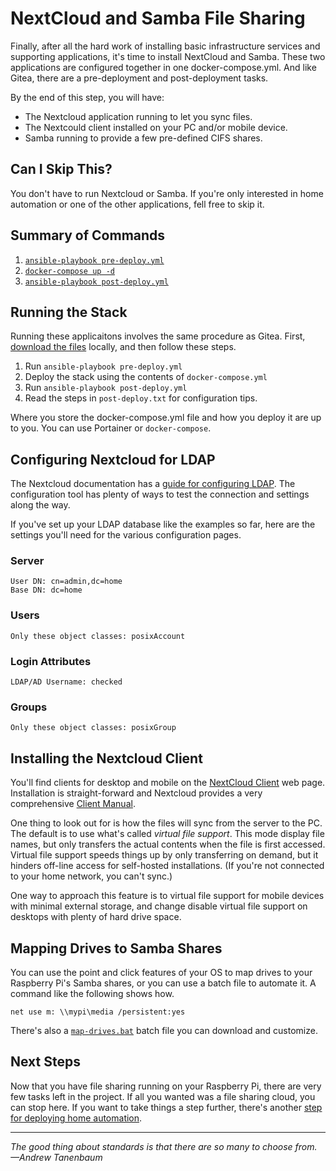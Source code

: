 # NextCloud and Samba File Sharing
Finally, after all the hard work of installing basic infrastructure services and supporting applications, it's time to install NextCloud and Samba. These two applications are configured together in one docker-compose.yml. And like Gitea, there are a pre-deployment and post-deployment tasks.

By the end of this step, you will have:
* The Nextcloud application running to let you sync files.
* The Nextcould client installed on your PC and/or mobile device.
* Samba running to provide a few pre-defined CIFS shares.

## Can I Skip This?
You don't have to run Nextcloud or Samba. If you're only interested in home automation or one of the other applications, fell free to skip it.

## Summary of Commands
1. [`ansible-playbook pre-deploy.yml`](https://github.com/DavesCodeMusings/CloudPi/blob/main/file-sharing/pre-deploy.yml)
2. [`docker-compose up -d`](https://github.com/DavesCodeMusings/CloudPi/blob/main/file-sharing/docker-compose.yml)
3. [`ansible-playbook post-deploy.yml`](https://github.com/DavesCodeMusings/CloudPi/blob/main/file-sharing/post-deploy.yml)

## Running the Stack
Running these applicaitons involves the same procedure as Gitea. First, [download the files](https://github.com/DavesCodeMusings/CloudPi/blob/main/file-sharing/) locally, and then follow these steps.

1. Run `ansible-playbook pre-deploy.yml`
2. Deploy the stack using the contents of `docker-compose.yml`
3. Run `ansible-playbook post-deploy.yml`
4. Read the steps in `post-deploy.txt` for configuration tips.

Where you store the docker-compose.yml file and how you deploy it are up to you. You can use Portainer or `docker-compose`.

## Configuring Nextcloud for LDAP
The Nextcloud documentation has a [guide for configuring LDAP](https://docs.nextcloud.com/server/latest/admin_manual/configuration_user/user_auth_ldap.html). The configuration tool has plenty of ways to test the connection and settings along the way.

If you've set up your LDAP database like the examples so far, here are the settings you'll need for the various configuration pages.

### Server
```
User DN: cn=admin,dc=home
Base DN: dc=home
```

### Users
```
Only these object classes: posixAccount
```

### Login Attributes
```
LDAP/AD Username: checked
```

### Groups
```
Only these object classes: posixGroup
```

## Installing the Nextcloud Client
You'll find clients for desktop and mobile on the [NextCloud Client](https://nextcloud.com/clients/) web page. Installation is straight-forward and Nextcloud provides a very comprehensive [Client Manual](https://docs.nextcloud.com/desktop).

One thing to look out for is how the files will sync from the server to the PC. The default is to use what's called _virtual file support_. This mode display file names, but only transfers the actual contents when the file is first accessed. Virtual file support speeds things up by only transferring on demand, but it hinders off-line access for self-hosted installations. (If you're not connected to your home network, you can't sync.)

One way to approach this feature is to virtual file support for mobile devices with minimal external storage, and change disable virtual file support on desktops with plenty of hard drive space.

## Mapping Drives to Samba Shares
You can use the point and click features of your OS to map drives to your Raspberry Pi's Samba shares, or you can use a batch file to automate it. A command like the following shows how.

```
net use m: \\mypi\media /persistent:yes
```

There's also a [`map-drives.bat`](https://github.com/DavesCodeMusings/CloudPi/blob/main/file-sharing/map-drives.bat) batch file you can download and customize.

## Next Steps
Now that you have file sharing running on your Raspberry Pi, there are very few tasks left in the project. If all you wanted was a file sharing cloud, you can stop here. If you want to take things a step further, there's another [step for deploying home automation](deploy-home-automation-stack.md).

___

_The good thing about standards is that there are so many to choose from. &mdash;Andrew Tanenbaum_
